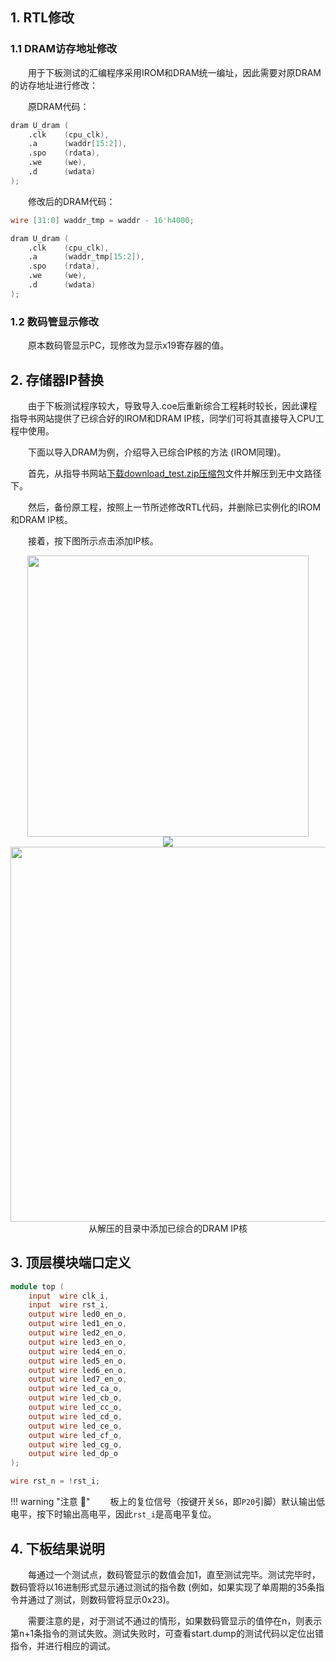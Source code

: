 ## 1. RTL修改

### 1.1 DRAM访存地址修改

&emsp;&emsp;用于下板测试的汇编程序采用IROM和DRAM统一编址，因此需要对原DRAM的访存地址进行修改：

&emsp;&emsp;原DRAM代码：

``` Verilog
dram U_dram (
    .clk    (cpu_clk),
    .a      (waddr[15:2]),
    .spo    (rdata),
    .we     (we),
    .d      (wdata)
);
```

&emsp;&emsp;修改后的DRAM代码：

``` Verilog
wire [31:0] waddr_tmp = waddr - 16'h4000;

dram U_dram (
    .clk    (cpu_clk),
    .a      (waddr_tmp[15:2]),
    .spo    (rdata),
    .we     (we),
    .d      (wdata)
);
```

### 1.2 数码管显示修改

&emsp;&emsp;原本数码管显示PC，现修改为显示x19寄存器的值。



## 2. 存储器IP替换

&emsp;&emsp;由于下板测试程序较大，导致导入.coe后重新综合工程耗时较长，因此课程指导书网站提供了已综合好的IROM和DRAM IP核，同学们可将其直接导入CPU工程中使用。

&emsp;&emsp;下面以导入DRAM为例，介绍导入已综合IP核的方法 (IROM同理)。

&emsp;&emsp;首先，从指导书网站[下载download_test.zip压缩包](https://gitee.com/hitsz-cslab/organ/blob/2021-Summer/stupkt/download_test.zip)文件并解压到无中文路径下。

&emsp;&emsp;然后，备份原工程，按照上一节所述修改RTL代码，并删除已实例化的IROM和DRAM IP核。

&emsp;&emsp;接着，按下图所示点击添加IP核。

<center><img src = "../assets/1.png" width = 450></center>

<center><img src = "../assets/2.png" width></center>

<center><img src = "../assets/3.png" width = 600></center>
<center>从解压的目录中添加已综合的DRAM IP核</center>



## 3. 顶层模块端口定义

``` Verilog
module top (
    input  wire clk_i,
    input  wire rst_i,
    output wire led0_en_o,
    output wire led1_en_o,
    output wire led2_en_o,
    output wire led3_en_o,
    output wire led4_en_o,
    output wire led5_en_o,
    output wire led6_en_o,
    output wire led7_en_o,
    output wire led_ca_o,
    output wire led_cb_o,
    output wire led_cc_o,
    output wire led_cd_o,
    output wire led_ce_o,
    output wire led_cf_o,
    output wire led_cg_o,
    output wire led_dp_o
);

wire rst_n = !rst_i;
```

!!! warning "注意 :gun:"
    &emsp;&emsp;板上的复位信号（按键开关`S6`，即`P20`引脚）默认输出低电平，按下时输出高电平，因此`rst_i`是高电平复位。


## 4. 下板结果说明

&emsp;&emsp;每通过一个测试点，数码管显示的数值会加1，直至测试完毕。测试完毕时，数码管将以16进制形式显示通过测试的指令数 (例如，如果实现了单周期的35条指令并通过了测试，则数码管将显示0x23)。

&emsp;&emsp;需要注意的是，对于测试不通过的情形，如果数码管显示的值停在n，则表示第n+1条指令的测试失败。测试失败时，可查看start.dump的测试代码以定位出错指令，并进行相应的调试。
